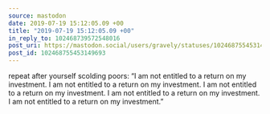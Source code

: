 ```yaml
---
source: mastodon
date: 2019-07-19 15:12:05.09 +00
title: "2019-07-19 15:12:05.09 +00"
in_reply_to: 102468739572548016
post_uri: https://mastodon.social/users/gravely/statuses/102468755453149693
post_id: 102468755453149693
---
```

repeat after yourself scolding poors: “I am not entitled to a return on my investment. I am not entitled to a return on my investment. I am not entitled to a return on my investment. I am not entitled to a return on my investment. I am not entitled to a return on my investment.”


